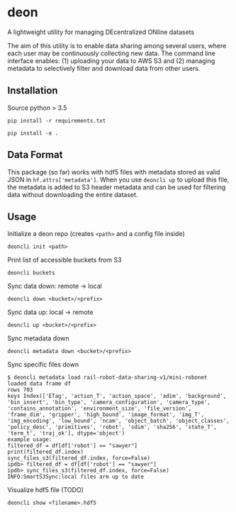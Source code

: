 # deon
A lightweight utility for managing DEcentralized ONline datasets

The aim of this utility is to enable data sharing among several users, where
each user may be continuously collecting new data. The command line interface
enables: (1) uploading your data to AWS S3 and (2) managing metadata to
selectively filter and download data from other users.

## Installation
Source python > 3.5

`pip install -r requirements.txt`

`pip install -e .`

## Data Format
This package (so far) works with hdf5 files with metadata stored as valid JSON
in `hf.attrs['metadata']`. When you use `deoncli up` to upload this file, the
metadata is added to S3 header metadata and can be used for filtering data
without downloading the entire dataset.

## Usage
Initialize a deon repo (creates `<path>` and a config file inside)

`deoncli init <path>`

Print list of accessible buckets from S3

`deoncli buckets`

Sync data down: remote -> local

`deoncli down <bucket>/<prefix>`

Sync data up: local -> remote

`deoncli up <bucket>/<prefix>`

Sync metadata down

`deoncli metadata down <bucket>/<prefix>`

Sync specific files down

```
$ deoncli metadata load rail-robot-data-sharing-v1/mini-robonet
loaded data frame df
rows 703
keys Index(['ETag', 'action_T', 'action_space', 'adim', 'background', 'bin_insert', 'bin_type', 'camera_configuration', 'camera_type', 'contains_annotation', 'environment_size', 'file_version', 'frame_dim', 'gripper', 'high_bound', 'image_format', 'img_T', 'img_encoding', 'low_bound', 'ncam', 'object_batch', 'object_classes', 'policy_desc', 'primitives', 'robot', 'sdim', 'sha256', 'state_T', 'term_t', 'traj_ok'], dtype='object')
example usage:
filtered_df = df[df['robot'] == "sawyer"]
print(filtered_df.index)
sync_files_s3(filtered_df.index, force=False)
ipdb> filtered_df = df[df['robot'] == "sawyer"]
ipdb> sync_files_s3(filtered_df.index, force=False)
INFO:SmartS3Sync:local files are up to date
```

Visualize hdf5 file (TODO)

`deoncli show <filename>.hdf5`
